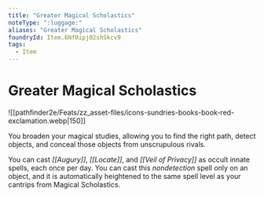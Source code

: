 ```yaml
---
title: "Greater Magical Scholastics"
noteType: ":luggage:"
aliases: "Greater Magical Scholastics"
foundryId: Item.6Nf0ipj02shSkcv9
tags:
  - Item
---
```


# Greater Magical Scholastics
![[pathfinder2e/Feats/zz_asset-files/icons-sundries-books-book-red-exclamation.webp|150]]

You broaden your magical studies, allowing you to find the right path, detect objects, and conceal those objects from unscrupulous rivals.

You can cast _[[Augury]]_, _[[Locate]]_, and _[[Veil of Privacy]]_ as occult innate spells, each once per day. You can cast this _nondetection_ spell only on an object, and it is automatically heightened to the same spell level as your cantrips from Magical Scholastics.

